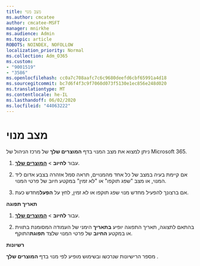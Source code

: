 ```yaml
---
title: מצב מנוי
ms.author: cmcatee
author: cmcatee-MSFT
manager: mnirkhe
ms.audience: Admin
ms.topic: article
ROBOTS: NOINDEX, NOFOLLOW
localization_priority: Normal
ms.collection: Adm_O365
ms.custom:
- "9001519"
- "3586"
ms.openlocfilehash: cc0a7c708aafc7c6c9680deefd6cbf65991a4d18
ms.sourcegitcommit: bc7d6f4f3c9f7060d073f5130e1ec856e248d020
ms.translationtype: MT
ms.contentlocale: he-IL
ms.lasthandoff: 06/02/2020
ms.locfileid: "44063222"
---
```

# <a name="subscription-status"></a>מצב מנוי

ניתן למצוא את מצב המנוי בדף **המוצרים שלך** של מרכז הניהול של Microsoft 365.

1. עבור **לחיוב**  >  [**המוצרים שלך**](https://go.microsoft.com/fwlink/p/?linkid=842054).

2. אם קיימת בעיה במצב של כל אחד מהמנויים, תראה סמל אזהרה בצבע אדום ליד המנוי, או מצב "שפג תוקפו" או "לא זמין" במקטע חיוב של פרטי המנוי.

3. אם ברצונך להפעיל מחדש מנוי שפג תוקפו או לא זמין, לחץ על **הפעל**מחדש כעת.

**תאריך תפוגה**

1. עבור **לחיוב**  >  [**המוצרים שלך**](https://go.microsoft.com/fwlink/p/?linkid=842054).

2. בהתאם לתצוגה, תאריך התפוגה יופיע **בתאריך** הימני של העמודה המסומנת בתווית או במקטע **החיוב** של פרטי המנוי שלצד **תפוגת**התוקף.

**רשיונות**

מספר הרישיונות שנרכשו ובשימוש מופיע לפי מנוי בדף **המוצרים שלך** .

